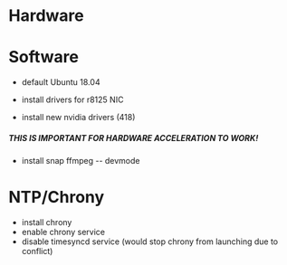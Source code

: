 # Hardware


# Software

- default Ubuntu 18.04
- install drivers for r8125 NIC

- install new nvidia drivers (418)

##### THIS IS IMPORTANT FOR HARDWARE ACCELERATION TO WORK!
- install snap ffmpeg -- devmode

# NTP/Chrony
- install chrony
- enable chrony service
- disable timesyncd service (would stop chrony from launching due to conflict)